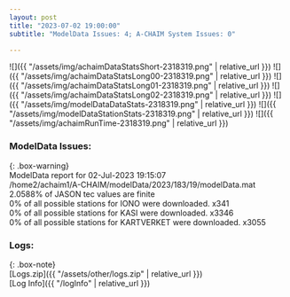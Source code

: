 ```yaml
---
layout: post
title: "2023-07-02 19:00:00"
subtitle: "ModelData Issues: 4; A-CHAIM System Issues: 0"

---
```


![]({{ "/assets/img/achaimDataStatsShort-2318319.png" | relative_url }})
![]({{ "/assets/img/achaimDataStatsLong00-2318319.png" | relative_url }})
![]({{ "/assets/img/achaimDataStatsLong01-2318319.png" | relative_url }})
![]({{ "/assets/img/achaimDataStatsLong02-2318319.png" | relative_url }})
![]({{ "/assets/img/modelDataDataStats-2318319.png" | relative_url }})
![]({{ "/assets/img/modelDataStationStats-2318319.png" | relative_url }})
![]({{ "/assets/img/achaimRunTime-2318319.png" | relative_url }})


### ModelData Issues:  
  
{: .box-warning}  
 ModelData report for 02-Jul-2023 19:15:07   
 /home2/achaim1/A-CHAIM/modelData/2023/183/19/modelData.mat   
 2.0588% of JASON tec values are finite   
 0% of all possible stations for IONO were downloaded. x341   
 0% of all possible stations for KASI were downloaded. x3346   
 0% of all possible stations for KARTVERKET were downloaded. x3055   
  


### Logs:  
  
{: .box-note}  
[Logs.zip]({{ "/assets/other/logs.zip" | relative_url }})  
[Log Info]({{ "/logInfo" | relative_url }})  

